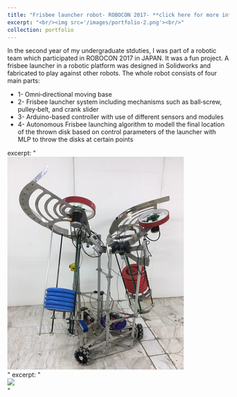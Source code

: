 ```yaml
---
title: "Frisbee launcher robot- ROBOCON 2017- **click here for more info** "
excerpt: "<br/><img src='/images/portfolio-2.png'><br/>"
collection: portfolio
---
```


In the second year of my undergraduate stduties, I was part of a robotic team which participated in ROBOCON 2017 in JAPAN. It was a fun project. 
A frisbee launcher in a robotic platform was designed in Solidworks and fabricated to play against other robots. The whole robot consists of four main parts: 
* 1- Omni‑directional moving base 
* 2- Frisbee launcher system including mechanisms such as ball‑screw, pulley‑belt, and crank slider
* 3- Arduino-based controller with use of different sensors and modules
* 4- Autonomous Frisbee launching algorithm to modell the final location of the thrown disk based on control parameters of the launcher with MLP to throw the disks at certain points


excerpt: "<br/><img src='/images/portfolio-2.png'><br/>"
excerpt: "<br/><img src='/images/robocon-3.gif'><br/>"